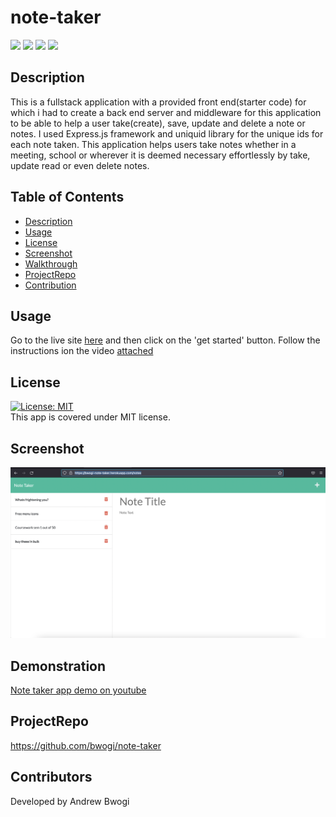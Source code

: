# note-taker   
  <p align="left">
    <img src="https://img.shields.io/github/repo-size/bwogi/note-taker" />
    <img src="https://img.shields.io/github/languages/top/bwogi/note-taker"  />
    <img src="https://img.shields.io/github/issues/bwogi/note-taker" />
    <img src="https://img.shields.io/github/last-commit/bwogi/note-taker" >   
  </p>

  ## Description
  This is a fullstack application with a provided front end(starter code) for which i had to create a back end server and middleware for this application to be able to help a user take(create), save, update and delete a note or notes. I used Express.js framework and uniquid library for the unique ids for each note taken. This application helps users take notes whether in a meeting, school or wherever it is deemed necessary effortlessly by take, update read or even delete notes. 
  
 
  ## Table of Contents 
  * [Description](#description)
  * [Usage](#usage)
  * [License](#license)
  * [Screenshot](#screenshot)
  * [Walkthrough](#projectdemo)
  * [ProjectRepo](#projectrepo)
  * [Contribution](#contribution)
  
  ##  Usage
  Go to the live site [here](https://bwogi-note-taker.herokuapp.com/) and then click on the 'get started' button. Follow the instructions ion the video [attached](https://youtu.be/6NZCAKLmtKk)

  ## License 
  [![License: MIT](https://img.shields.io/badge/License-MIT-yellow.svg)](https://opensource.org/licenses/MIT)<br />
  This app is covered under MIT license.
  
  ## Screenshot
   ![Screenshot](./screenshot-note-taker.png)
  ## Demonstration
  [Note taker app demo on youtube](https://youtu.be/6NZCAKLmtKk)
  ## ProjectRepo 
  https://github.com/bwogi/note-taker
  ## Contributors
  Developed by Andrew Bwogi